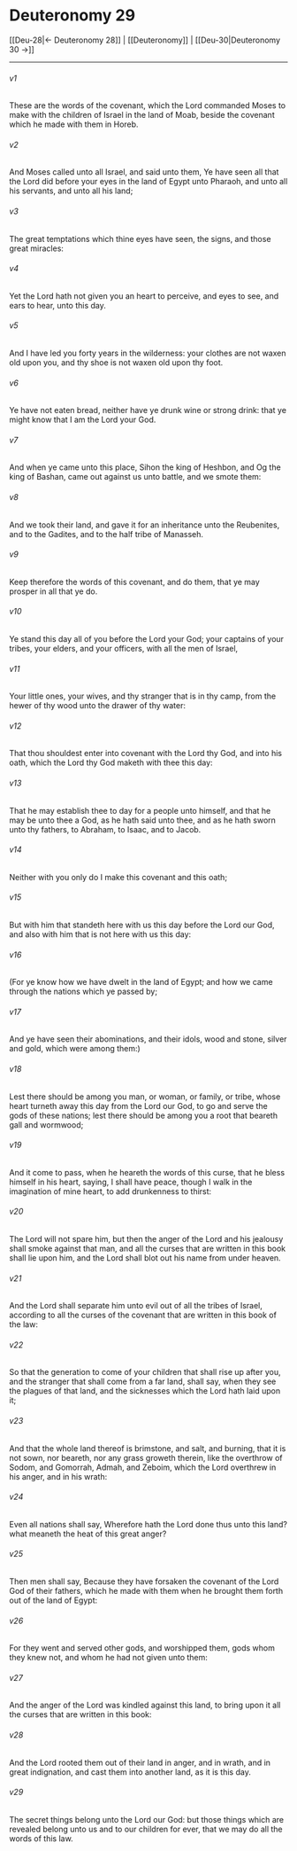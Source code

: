 # Deuteronomy 29

[[Deu-28|← Deuteronomy 28]] | [[Deuteronomy]] | [[Deu-30|Deuteronomy 30 →]]
***

###### v1
These are the words of the covenant, which the Lord commanded Moses to make with the children of Israel in the land of Moab, beside the covenant which he made with them in Horeb.
###### v2
And Moses called unto all Israel, and said unto them, Ye have seen all that the Lord did before your eyes in the land of Egypt unto Pharaoh, and unto all his servants, and unto all his land;
###### v3
The great temptations which thine eyes have seen, the signs, and those great miracles:
###### v4
Yet the Lord hath not given you an heart to perceive, and eyes to see, and ears to hear, unto this day.
###### v5
And I have led you forty years in the wilderness: your clothes are not waxen old upon you, and thy shoe is not waxen old upon thy foot.
###### v6
Ye have not eaten bread, neither have ye drunk wine or strong drink: that ye might know that I am the Lord your God.
###### v7
And when ye came unto this place, Sihon the king of Heshbon, and Og the king of Bashan, came out against us unto battle, and we smote them:
###### v8
And we took their land, and gave it for an inheritance unto the Reubenites, and to the Gadites, and to the half tribe of Manasseh.
###### v9
Keep therefore the words of this covenant, and do them, that ye may prosper in all that ye do.
###### v10
Ye stand this day all of you before the Lord your God; your captains of your tribes, your elders, and your officers, with all the men of Israel,
###### v11
Your little ones, your wives, and thy stranger that is in thy camp, from the hewer of thy wood unto the drawer of thy water:
###### v12
That thou shouldest enter into covenant with the Lord thy God, and into his oath, which the Lord thy God maketh with thee this day:
###### v13
That he may establish thee to day for a people unto himself, and that he may be unto thee a God, as he hath said unto thee, and as he hath sworn unto thy fathers, to Abraham, to Isaac, and to Jacob.
###### v14
Neither with you only do I make this covenant and this oath;
###### v15
But with him that standeth here with us this day before the Lord our God, and also with him that is not here with us this day:
###### v16
(For ye know how we have dwelt in the land of Egypt; and how we came through the nations which ye passed by;
###### v17
And ye have seen their abominations, and their idols, wood and stone, silver and gold, which were among them:)
###### v18
Lest there should be among you man, or woman, or family, or tribe, whose heart turneth away this day from the Lord our God, to go and serve the gods of these nations; lest there should be among you a root that beareth gall and wormwood;
###### v19
And it come to pass, when he heareth the words of this curse, that he bless himself in his heart, saying, I shall have peace, though I walk in the imagination of mine heart, to add drunkenness to thirst:
###### v20
The Lord will not spare him, but then the anger of the Lord and his jealousy shall smoke against that man, and all the curses that are written in this book shall lie upon him, and the Lord shall blot out his name from under heaven.
###### v21
And the Lord shall separate him unto evil out of all the tribes of Israel, according to all the curses of the covenant that are written in this book of the law:
###### v22
So that the generation to come of your children that shall rise up after you, and the stranger that shall come from a far land, shall say, when they see the plagues of that land, and the sicknesses which the Lord hath laid upon it;
###### v23
And that the whole land thereof is brimstone, and salt, and burning, that it is not sown, nor beareth, nor any grass groweth therein, like the overthrow of Sodom, and Gomorrah, Admah, and Zeboim, which the Lord overthrew in his anger, and in his wrath:
###### v24
Even all nations shall say, Wherefore hath the Lord done thus unto this land? what meaneth the heat of this great anger?
###### v25
Then men shall say, Because they have forsaken the covenant of the Lord God of their fathers, which he made with them when he brought them forth out of the land of Egypt:
###### v26
For they went and served other gods, and worshipped them, gods whom they knew not, and whom he had not given unto them:
###### v27
And the anger of the Lord was kindled against this land, to bring upon it all the curses that are written in this book:
###### v28
And the Lord rooted them out of their land in anger, and in wrath, and in great indignation, and cast them into another land, as it is this day.
###### v29
The secret things belong unto the Lord our God: but those things which are revealed belong unto us and to our children for ever, that we may do all the words of this law. 

